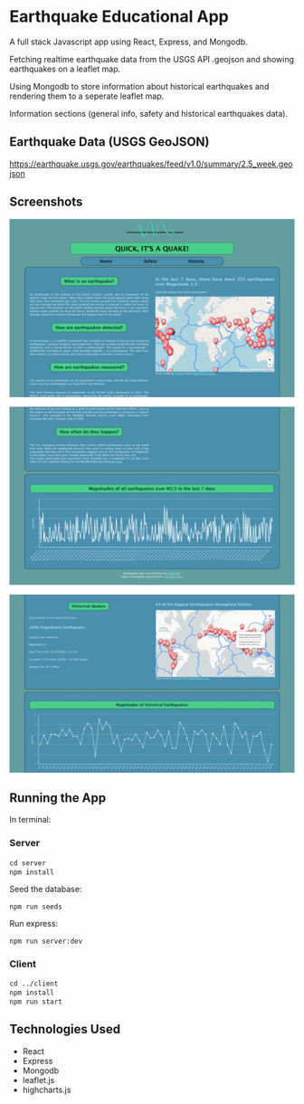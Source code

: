 # Earthquake Educational App  

A full stack Javascript app using React, Express, and Mongodb.

Fetching realtime earthquake data from the USGS API .geojson and showing earthquakes on a leaflet map.

Using Mongodb to store information about historical earthquakes and rendering them to a seperate leaflet map.

Information sections (general info, safety and historical earthquakes data).

## Earthquake Data (USGS GeoJSON)

https://earthquake.usgs.gov/earthquakes/feed/v1.0/summary/2.5_week.geojson

  
## Screenshots

![Home Page](screenshots/home_screenshot.png)

![Home Page](screenshots/home_screenshot2.png)

![Historical Quakes](screenshots/historical_screenshot.png)

## Running the App  

In terminal:  

### Server

``` npm
cd server
npm install
```  

Seed the database:

``` npm
npm run seeds
```

Run express:

``` npm
npm run server:dev
```

### Client  

``` npm
cd ../client
npm install
npm run start
```

## Technologies  Used  

* React
* Express
* Mongodb
* leaflet.js
* highcharts.js